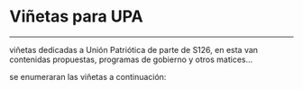 # Viñetas para UPA

___

viñetas dedicadas a Unión Patriótica de parte de S126, en esta van contenidas propuestas, programas de gobierno y otros matices...

se enumeraran las viñetas a continuación:


